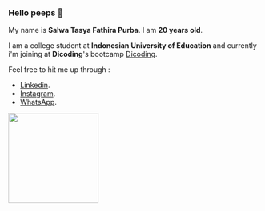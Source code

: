 ### Hello peeps 👋

My name is **Salwa Tasya Fathira Purba**. I am **20 years old**.

I am a college student at **Indonesian University of Education** and currently i'm joining at **Dicoding**'s bootcamp [Dicoding](https://www.dicoding.com/).

Feel free to hit me up through :
* [Linkedin](https://www.linkedin.com/in/salwa-tasya-fathira-purba-aa063125b/).
* [Instagram](https://instagram.com/salwatasyafathi).
* [WhatsApp](wa.me/+6285719605119).

<p align="left">
<a href="https://github.com/salwatasyafathi">
  <img height="180em" src="https://github-readme-stats-eight-theta.vercel.app/api?username=salwatasyafathi&show_icons=true&theme=algolia&include_all_commits=true&count_private=true"/>
</a>
</p>
